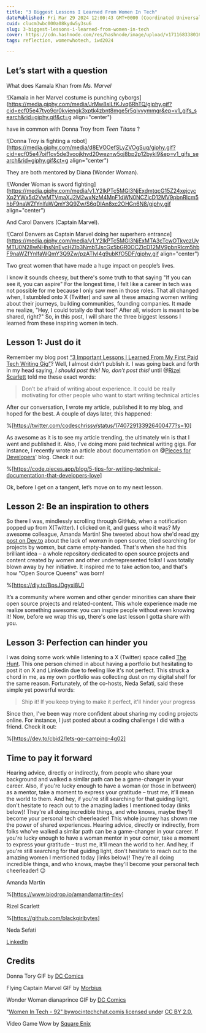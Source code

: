 ```yaml
---
title: "3 Biggest Lessons I Learned From Women In Tech"
datePublished: Fri Mar 29 2024 12:00:43 GMT+0000 (Coordinated Universal Time)
cuid: clucm3wbc000a08kydw5y3su6
slug: 3-biggest-lessons-i-learned-from-women-in-tech
cover: https://cdn.hashnode.com/res/hashnode/image/upload/v1711683380167/5d396efd-52da-4319-bbb9-d46946bcfa08.png
tags: reflection, womenwhotech, iwd2024

---
```


## Let’s start with a question

What does Kamala Khan from *Ms. Marvel*

![Kamala in her Marvel costume is punching cyborgs](https://media.giphy.com/media/JrMw8slLfKJvq6RhTQ/giphy.gif?cid=ecf05e47tyo9cr0kviengk3xptk4zbnt8mge5r5qivvymmgr&ep=v1_gifs_search&rid=giphy.gif&ct=g align="center")

have in common with Donna Troy from *Teen Titans* ?

![Donna Troy is fighting a robot](https://media.giphy.com/media/d8EVOOefSLyZVOgSuq/giphy.gif?cid=ecf05e47oif1ov5de3voojkhvd20weznw5oj8bp2p12bykl9&ep=v1_gifs_search&rid=giphy.gif&ct=g align="center")

They are both mentored by Diana (Wonder Woman).

![Wonder Woman is sword fighting](https://media.giphy.com/media/v1.Y2lkPTc5MGI3NjExdmtqcG15Z24xejcycXp2YWx5d2VwMTVmaXJ2M2wxNzM4MnF1dWN0NCZlcD12MV9pbnRlcm5hbF9naWZfYnlfaWQmY3Q9Zw/S6qDIAn8xc2OHGn6N8/giphy.gif align="center")

And Carol Danvers (Captain Marvel).

![Carol Danvers as Captain Marvel doing her superhero entrance](https://media.giphy.com/media/v1.Y2lkPTc5MGI3NjExMTA3cTcwOTkyczUyMTU0N28wNHhsNnEycHZlb3NmbTJscGx5bGR0OCZlcD12MV9pbnRlcm5hbF9naWZfYnlfaWQmY3Q9Zw/pzATlyI4g9ubKfO5DF/giphy.gif align="center")

Two great women that have made a huge impact on people’s lives.

I know it sounds cheesy, but there's some truth to that saying "If you can see it, you can aspire" For the longest time, I felt like a career in tech was not possible for me because I only saw men in those roles. That all changed when, I stumbled onto X (Twitter) and saw all these amazing women writing about their journeys, building communities, founding companies. It made me realize, "Hey, I could totally do that too!" After all, wisdom is meant to be shared, right?" So, in this post, I will share the three biggest lessons I learned from these inspiring women in tech.

## Lesson 1: Just do it

Remember my blog post [“3 Important Lessons I Learned From My First Paid Tech Writing Gig”](https://chrissycodes.hashnode.dev/3-important-lessons-i-learned-from-my-first-paid-tech-writing-gig)? Well, I almost didn’t publish it. I was going back and forth in my head saying, *I should post this! No, don’t post this!* until @[Rizel Scarlett](@blackgirlbytes) told me these exact words:

> Don’t be afraid of writing about experience. It could be really motivating for other people who want to start writing technical articles

After our conversation, I wrote my article, published it to my blog, and hoped for the best. A couple of days later, this happened:

%[https://twitter.com/codeschrissy/status/1740729133926400477?s=10] 

As awesome as it is to see my article trending, the ultimately win is that I went and published it. Also, I've doing more paid technical writing gigs. For instance, I recently wrote an article about documentation on @[Pieces for Developers](@pieces)' blog. Check it out:

%[https://code.pieces.app/blog/5-tips-for-writing-technical-documentation-that-developers-love] 

Ok, before I get on a tangent, let’s move on to my next lesson.

## Lesson 2: Be an inspiration to others

So there I was, mindlessly scrolling through GitHub, when a notification popped up from X(Twitter). I clicked on it, and guess who it was? My awesome colleague, Amanda Martin! She tweeted about how she'd read [my post on Dev.to](https://dev.to/cbid2/where-are-all-the-women-owned-open-source-projects-4pd0) about the lack of womxn in open source, tried searching for projects by womxn, but came empty-handed. That's when she had this brilliant idea – a whole repository dedicated to open source projects and content created by women and other underrepresented folks! I was totally blown away by her initiative. It inspired me to take action too, and that's how "Open Source Queens" was born!

%[https://dly.to/BpsJDgyxi8U] 

It’s a community where women and other gender minorities can share their open source projects and related-content. This whole experience made me realize something awesome: you can inspire people without even knowing it! Now, before we wrap this up, there's one last lesson I gotta share with you.

## Lesson 3: Perfection can hinder you

I was doing some work while listening to a X (Twitter) space called [The Hunt](https://twitter.com/TheHuntSpaces). This one person chimed in about having a portfolio but hesitating to post it on X and Linkedin due to feeling like it's not perfect. This struck a chord in me, as my own portfolio was collecting dust on my digital shelf for the same reason. Fortunately, of the co-hosts, Neda Sefati, said these simple yet powerful words:

> Ship it! If you keep trying to make it perfect, it'll hinder your progress

Since then, I've been way more confident about sharing my coding projects online. For instance, I just posted about a coding challenge I did with a friend. Check it out:

%[https://dev.to/cbid2/lets-go-camping-4g02] 

## Time to pay it forward

Hearing advice, directly or indirectly, from people who share your background and walked a similar path can be a game-changer in your career. Also, if you're lucky enough to have a woman (or those in between) as a mentor, take a moment to express your gratitude – trust me, it'll mean the world to them. And hey, if you're still searching for that guiding light, don't hesitate to reach out to the amazing ladies I mentioned today (links below)! They're all doing incredible things, and who knows, maybe they'll become your personal tech cheerleader! This whole journey has shown me the power of shared experiences. Hearing advice, directly or indirectly, from folks who've walked a similar path can be a game-changer in your career. If you're lucky enough to have a woman mentor in your corner, take a moment to express your gratitude – trust me, it'll mean the world to her. And hey, if you're still searching for that guiding light, don't hesitate to reach out to the amazing women I mentioned today (links below)! They're all doing incredible things, and who knows, maybe they'll become your personal tech cheerleader! 😉

Amanda Martin

%[https://www.biodrop.io/amandamartin-dev] 

Rizel Scarlett

%[https://github.com/blackgirlbytes] 

Neda Sefati

[LinkedIn](https://linkedin.com/in/nedasefati)

## Credits

Donna Tory GIF by [DC Comics](https://giphy.com/gifs/YoungJustice-young-justice-outsiders-dcu-d8EVOOefSLyZVOgSuq)

Flying Captain Marvel GIF by [Morbius](https://giphy.com/gifs/marvel-captain-pzATlyI4g9ubKfO5DF)

Wonder Woman dianaprince GIF by [DC Comics](https://giphy.com/gifs/dccomics-dc-diana-prince-justiceleagueaction-S6qDIAn8xc2OHGn6N8)

"[Women In Tech - 92" by](https://www.flickr.com/photos/136629440@N06/21909339284)[wocintechchat.com](http://wocintechchat.com)[is licensed unde](https://www.flickr.com/photos/136629440@N06)r [CC BY 2.0.](https://creativecommons.org/licenses/by/2.0/?ref=openverse)

Video Game Wow by [Square Enix](https://giphy.com/gifs/squareenix-marvel-avengers-ms-JrMw8slLfKJvq6RhTQ)